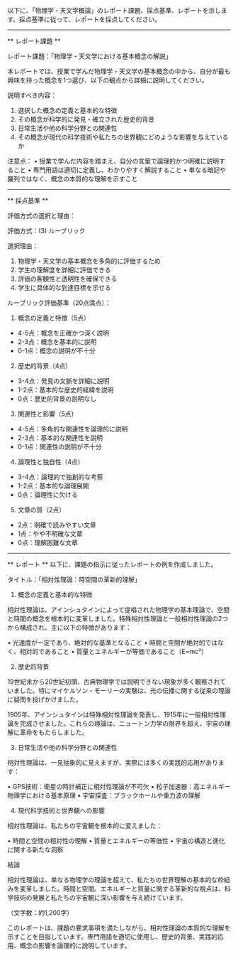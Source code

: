 以下に、「物理学・天文学概論」のレポート課題、採点基準、レポートを示します。採点基準に従って、レポートを採点してください。

---------------------------------------
** レポート課題 **

レポート課題：「物理学・天文学における基本概念の解説」

本レポートでは、授業で学んだ物理学・天文学の基本概念の中から、自分が最も興味を持った概念を1つ選び、以下の観点から詳細に説明してください。

説明すべき内容：
1. 選択した概念の定義と基本的な特徴
2. その概念が科学的に発見・確立された歴史的背景
3. 日常生活や他の科学分野との関連性
4. その概念が現代の科学技術や私たちの世界観にどのような影響を与えているか

注意点：
• 授業で学んだ内容を踏まえ、自分の言葉で論理的かつ明確に説明すること
• 専門用語は適切に定義し、わかりやすく解説すること
• 単なる暗記や羅列ではなく、概念の本質的な理解を示すこと

---------------------------------------
** 採点基準 **

評価方式の選択と理由：

評価方式：(3) ルーブリック

選択理由：
1. 物理学・天文学の基本概念を多角的に評価するため
2. 学生の理解度を詳細に評価できる
3. 評価の客観性と透明性を確保できる
4. 学生に具体的な到達目標を示せる

ルーブリック評価基準（20点満点）：

1. 概念の定義と特徴（5点）
- 4-5点：概念を正確かつ深く説明
- 2-3点：概念を基本的に説明
- 0-1点：概念の説明が不十分

2. 歴史的背景（4点）
- 3-4点：発見の文脈を詳細に説明
- 1-2点：基本的な歴史的経緯を説明
- 0点：歴史的背景の説明なし

3. 関連性と影響（5点）
- 4-5点：多角的な関連性を論理的に説明
- 2-3点：基本的な関連性を説明
- 0-1点：関連性の説明が不十分

4. 論理性と独自性（4点）
- 3-4点：論理的で独創的な考察
- 1-2点：基本的な論理展開
- 0点：論理性に欠ける

5. 文章の質（2点）
- 2点：明確で読みやすい文章
- 1点：やや不明確な文章
- 0点：理解困難な文章

---------------------------------------
** レポート **
以下に、課題の指示に従ったレポートの例を作成しました。

タイトル：「相対性理論：時空間の革新的理解」

1. 概念の定義と基本的な特徴

相対性理論は、アインシュタインによって提唱された物理学の基本理論で、空間と時間の概念を根本的に変革しました。特殊相対性理論と一般相対性理論の2つから構成され、主に以下の特徴があります：

• 光速度が一定であり、絶対的な基準となること
• 時間と空間が絶対的ではなく、相対的であること
• 質量とエネルギーが等価であること（E=mc²）

2. 歴史的背景

19世紀末から20世紀初頭、古典物理学では説明できない現象が多く観察されていました。特にマイケルソン・モーリーの実験は、光の伝播に関する従来の理論に疑問を投げかけました。

1905年、アインシュタインは特殊相対性理論を発表し、1915年に一般相対性理論を完成させました。これらの理論は、ニュートン力学の限界を超え、宇宙の理解に革命をもたらしました。

3. 日常生活や他の科学分野との関連性

相対性理論は、一見抽象的に見えますが、実際には多くの実践的応用があります：

• GPS技術：衛星の時計補正に相対性理論が不可欠
• 粒子加速器：高エネルギー物理学における基本原理
• 宇宙探査：ブラックホールや重力波の理解

4. 現代科学技術と世界観への影響

相対性理論は、私たちの宇宙観を根本的に変えました：

• 時間と空間の相対性の理解
• 質量とエネルギーの等価性
• 宇宙の構造と進化に関する新たな洞察

結論

相対性理論は、単なる物理学の理論を超えて、私たちの世界理解の基本的な枠組みを変革しました。時間と空間、エネルギーと質量に関する革新的な視点は、科学技術の発展と私たちの宇宙観に深い影響を与え続けています。

（文字数：約1,200字）

このレポートは、課題の要求事項を満たしながら、相対性理論の本質的な理解を示すことを目指しています。専門用語を適切に使用し、歴史的背景、実践的応用、概念の影響を論理的に説明しています。

